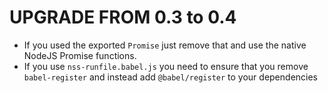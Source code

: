 UPGRADE FROM 0.3 to 0.4
=======================

* If you used the exported `Promise` just remove that and use the native 
  NodeJS Promise functions. 
* If you use `nss-runfile.babel.js` you need to ensure that you remove
  `babel-register` and instead add `@babel/register` to your dependencies
